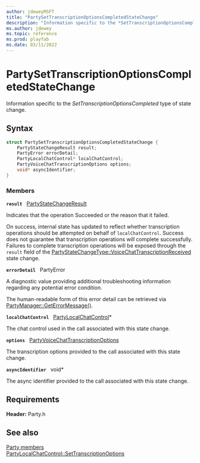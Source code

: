 ```yaml
---
author: jdeweyMSFT
title: "PartySetTranscriptionOptionsCompletedStateChange"
description: "Information specific to the *SetTranscriptionOptionsCompleted* type of state change."
ms.author: jdewey
ms.topic: reference
ms.prod: playfab
ms.date: 03/11/2022
---
```


# PartySetTranscriptionOptionsCompletedStateChange  

Information specific to the *SetTranscriptionOptionsCompleted* type of state change.  

## Syntax  
  
```cpp
struct PartySetTranscriptionOptionsCompletedStateChange {  
    PartyStateChangeResult result;  
    PartyError errorDetail;  
    PartyLocalChatControl* localChatControl;  
    PartyVoiceChatTranscriptionOptions options;  
    void* asyncIdentifier;  
}  
```
  
### Members  
  
**`result`** &nbsp; [PartyStateChangeResult](../enums/partystatechangeresult.md)  
  
Indicates that the operation Succeeded or the reason that it failed.
  
On success, internal state has updated to reflect whether transcription operations should be attempted on behalf of ```localChatControl```. Success does not guarantee that transcription operations will complete successfully. Failures to complete transcription operations will be exposed through the ```result``` field of the [PartyStateChangeType::VoiceChatTranscriptionReceived](../enums/partystatechangetype.md) state change.
  
**`errorDetail`** &nbsp; PartyError  
  
A diagnostic value providing additional troubleshooting information regarding any potential error condition.
  
The human-readable form of this error detail can be retrieved via [PartyManager::GetErrorMessage()](../classes/PartyManager/methods/partymanager_geterrormessage.md).
  
**`localChatControl`** &nbsp; [PartyLocalChatControl](../classes/PartyLocalChatControl/partylocalchatcontrol.md)*  
  
The chat control used in the call associated with this state change.
  
**`options`** &nbsp; [PartyVoiceChatTranscriptionOptions](../enums/partyvoicechattranscriptionoptions.md)  
  
The transcription options provided to the call associated with this state change.
  
**`asyncIdentifier`** &nbsp; void*  
  
The async identifier provided to the call associated with this state change.
  
  
## Requirements  
  
**Header:** Party.h
  
## See also  
[Party members](../party_members.md)  
[PartyLocalChatControl::SetTranscriptionOptions](../classes/PartyLocalChatControl/methods/partylocalchatcontrol_settranscriptionoptions.md)
  
  
